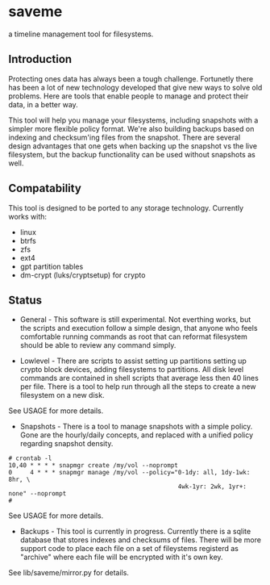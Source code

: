 # saveme

a timeline management tool for filesystems.

## Introduction

Protecting ones data has always been a tough challenge. Fortunetly there
has been a lot of new technology developed that give new ways to solve
old problems.  Here are tools that enable people to manage and protect
their data, in a better way.

This tool will help you manage your filesystems, including snapshots
with a simpler more flexible policy format.  We're also building
backups based on indexing and checksum'ing files from the snapshot.
There are several design advantages that one gets when backing up the
snapshot vs the live filesystem, but the backup functionality can be
used without snapshots as well.

## Compatability

This tool is designed to be ported to any storage technology.
Currently works with:

* linux
* btrfs
* zfs
* ext4
* gpt partition tables
* dm-crypt (luks/cryptsetup) for crypto

## Status

* General - This software is still experimental.  Not everthing
            works, but the scripts and execution follow a simple
            design, that anyone who feels comfortable running
            commands as root that can reformat filesystem should
            be able to review any command simply.

* Lowlevel - There are scripts to assist setting up partitions
             setting up crypto block devices, adding filesystems to
	     partitions.  All disk level commands are contained in
             shell scripts that average less then 40 lines per file.
             There is a tool to help run through all the steps to
             create a new filesystem on a new disk.

See USAGE for more details.

* Snapshots - There is a tool to manage snapshots with a simple policy.
              Gone are the hourly/daily concepts, and replaced with a
	      unified policy regarding snapshot density.

```
# crontab -l
10,40 * * * * snapmgr create /my/vol --noprompt
0     4 * * * snapmgr manage /my/vol --policy="0-1dy: all, 1dy-1wk: 8hr, \
                                               4wk-1yr: 2wk, 1yr+: none" --noprompt
#

```
See USAGE for more details.

* Backups - This tool is currently in progress.  Currently there is a
            sqlite database that stores indexes and checksums of files.
            There will be more support code to place each file on a
            set of fileystems registerd as "archive" where each file
            will be encrypted with it's own key.

See lib/saveme/mirror.py for details.
